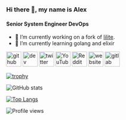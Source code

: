 ### Hi there 👋, my name is Alex
#### Senior System Engineer DevOps

- 🔭 I’m currently working on a fork of [lilite](https://www.lilite.co/). 
- 🌱 I’m currently learning golang and elixir 

[<img src='https://cdn.jsdelivr.net/npm/simple-icons@3.0.1/icons/github.svg' alt='github' height='40'>](https://github.com/flowalex-tech)  [<img src='https://cdn.jsdelivr.net/npm/simple-icons@3.0.1/icons/dev-dot-to.svg' alt='dev' height='40'>](https://dev.to/flowalextech)  [<img src='https://cdn.jsdelivr.net/npm/simple-icons@3.0.1/icons/twitter.svg' alt='twitter' height='40'>](https://twitter.com/AlexanderPWolf)  [<img src='https://cdn.jsdelivr.net/npm/simple-icons@3.0.1/icons/youtube.svg' alt='YouTube' height='40'>](https://www.youtube.com/channel/https://www.youtube.com/channel/UCzwTQBGzBH-2si_cMtPhFGw)  [<img src='https://cdn.jsdelivr.net/npm/simple-icons@3.0.1/icons/reddit.svg' alt='Reddit' height='40'>](https://www.reddit.com/user/flowalex999)  [<img src='https://cdn.jsdelivr.net/npm/simple-icons@3.0.1/icons/icloud.svg' alt='website' height='40'>](https://alexanderwolf.io)  [<img src='https://cdn.jsdelivr.net/npm/simple-icons@3.0.1/icons/gitlab.svg' alt='gitlab' height='40'>](https://gitlab.com/flowalex) 

[![trophy](https://github-profile-trophy.vercel.app/?username=flowalex-tech)](https://github.com/ryo-ma/github-profile-trophy)

![GitHub stats](https://github-readme-stats.vercel.app/api?username=flowalex-tech&show_icons=true)  

[![Top Langs](https://github-readme-stats.vercel.app/api/top-langs/?username=flowalex-tech)](https://github.com/anuraghazra/github-readme-stats)

![Profile views](https://gpvc.arturio.dev/flowalex-tech)  

<!--
**flowalex-tech/flowalex-tech** is a ✨ _special_ ✨ repository because its `README.md` (this file) appears on your GitHub profile.

Here are some ideas to get you started:

- 🔭 I’m currently working on ...
- 🌱 I’m currently learning ...
- 👯 I’m looking to collaborate on ...
- 🤔 I’m looking for help with ...
- 💬 Ask me about ...
- 📫 How to reach me: ...
- 😄 Pronouns: ...
- ⚡ Fun fact: ...
-->
